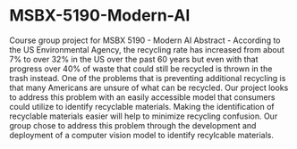 # MSBX-5190-Modern-AI
Course group project for MSBX 5190 - Modern AI 
Abstract - According to the US Environmental Agency, the recycling rate has increased from about 7% to over 32% in the US over the past 60 years but even with that progress over 40% of waste that could still be recycled is thrown in the trash instead. One of the problems that is preventing additional recycling is that many Americans are unsure of what can be recycled. Our project looks to address this problem with an easily accessible model that consumers could utilize to identify recyclable materials. Making the identification of recyclable materials easier will help to minimize recycling confusion.
Our group chose to address this problem through the development and deployment of a computer vision model to identify recylcable materials. 
